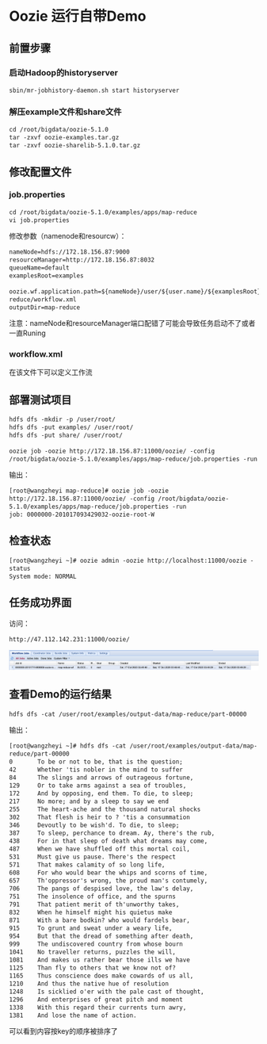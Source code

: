 # Oozie 运行自带Demo

## 前置步骤


### 启动Hadoop的historyserver

	sbin/mr-jobhistory-daemon.sh start historyserver
	
	
### 解压example文件和share文件

	cd /root/bigdata/oozie-5.1.0
	tar -zxvf oozie-examples.tar.gz
	tar -zxvf oozie-sharelib-5.1.0.tar.gz
	
## 修改配置文件

### job.properties 

	cd /root/bigdata/oozie-5.1.0/examples/apps/map-reduce
	vi job.properties 
	
修改参数（namenode和resourcw）：
	
	nameNode=hdfs://172.18.156.87:9000
	resourceManager=http://172.18.156.87:8032
	queueName=default
	examplesRoot=examples
	
	oozie.wf.application.path=${nameNode}/user/${user.name}/${examplesRoot}/apps/map-reduce/workflow.xml
	outputDir=map-reduce	
	
注意：nameNode和resourceManager端口配错了可能会导致任务启动不了或者一直Runing
	
### workflow.xml

在该文件下可以定义工作流


## 部署测试项目

	hdfs dfs -mkdir -p /user/root/
	hdfs dfs -put examples/ /user/root/
	hdfs dfs -put share/ /user/root/
	
	oozie job -oozie http://172.18.156.87:11000/oozie/ -config /root/bigdata/oozie-5.1.0/examples/apps/map-reduce/job.properties -run
	
	
输出：
	
	[root@wangzheyi map-reduce]# oozie job -oozie http://172.18.156.87:11000/oozie/ -config /root/bigdata/oozie-5.1.0/examples/apps/map-reduce/job.properties -run
	job: 0000000-201017093429032-oozie-root-W
	
	
## 检查状态

	[root@wangzheyi ~]# oozie admin -oozie http://localhost:11000/oozie -status
	System mode: NORMAL
	
## 任务成功界面

访问：

	http://47.112.142.231:11000/oozie/

![](Images/2.png)

## 查看Demo的运行结果

	hdfs dfs -cat /user/root/examples/output-data/map-reduce/part-00000

输出：

	[root@wangzheyi ~]# hdfs dfs -cat /user/root/examples/output-data/map-reduce/part-00000
	0       To be or not to be, that is the question;
	42      Whether 'tis nobler in the mind to suffer
	84      The slings and arrows of outrageous fortune,
	129     Or to take arms against a sea of troubles,
	172     And by opposing, end them. To die, to sleep;
	217     No more; and by a sleep to say we end
	255     The heart-ache and the thousand natural shocks
	302     That flesh is heir to ? 'tis a consummation
	346     Devoutly to be wish'd. To die, to sleep;
	387     To sleep, perchance to dream. Ay, there's the rub,
	438     For in that sleep of death what dreams may come,
	487     When we have shuffled off this mortal coil,
	531     Must give us pause. There's the respect
	571     That makes calamity of so long life,
	608     For who would bear the whips and scorns of time,
	657     Th'oppressor's wrong, the proud man's contumely,
	706     The pangs of despised love, the law's delay,
	751     The insolence of office, and the spurns
	791     That patient merit of th'unworthy takes,
	832     When he himself might his quietus make
	871     With a bare bodkin? who would fardels bear,
	915     To grunt and sweat under a weary life,
	954     But that the dread of something after death,
	999     The undiscovered country from whose bourn
	1041    No traveller returns, puzzles the will,
	1081    And makes us rather bear those ills we have
	1125    Than fly to others that we know not of?
	1165    Thus conscience does make cowards of us all,
	1210    And thus the native hue of resolution
	1248    Is sicklied o'er with the pale cast of thought,
	1296    And enterprises of great pitch and moment
	1338    With this regard their currents turn awry,
	1381    And lose the name of action.
	
可以看到内容按key的顺序被排序了